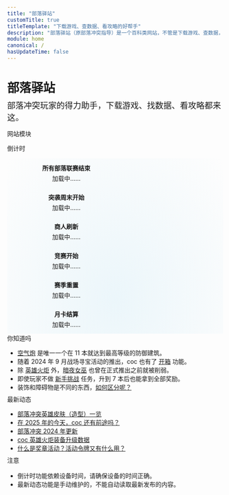 ```yaml
---
title: "部落驿站"
customTitle: true
titleTemplate: "下载游戏、查数据、看攻略的好帮手"
description: "部落驿站（原部落冲突指导）是一个百科类网站，不管是下载游戏、查数据，还是看攻略，这个网站都能满足你，快来看看吧！"
module: home
canonical: /
hasUpdateTime: false
---
```


<script setup>
import { onMounted, nextTick, onBeforeUnmount } from "vue";
import FeaturedCardGrid from "@/components/card/FeaturedCardGrid.vue";
import FeaturedCard from "@/components/card/FeaturedCard.vue";
import { calcAllCountdowns } from "@/assets/homepage-countdown.js";

let intervalId;
onMounted(() => {
    nextTick(() => {
        // 网页完全加载完毕后再计算倒计时，防止阻塞
        setTimeout(() => {
            calcAllCountdowns();
            intervalId = setInterval(calcAllCountdowns, 1000);
        }, 200);
    });
});

onBeforeUnmount(() => {
    clearInterval(intervalId);
});
</script>

<div id="homepage-site-name">
    <h1>部落驿站</h1>
</div>
<div id="homepage-site-description">部落冲突玩家的得力助手，下载游戏、找数据、看攻略都来这。</div>

<SmallTitle>网站模块</SmallTitle>
<FeaturedCardGrid>
    <FeaturedCard link="/apk"
        style="background: radial-gradient(ellipse at 50% 80%,rgba(194,97,254,0.15),hsla(0,0%,100%,0));"
        title="安装包下载" subtitle="国际服、私服"
        imgSrc="https://static.clashpost.com/homepage/homepage_apk.jpg" />
    <FeaturedCard link="/upgrade"
        style="background: radial-gradient(ellipse at 50% 80%,rgba(144,238,144,0.15),hsla(0,0%,100%,0));"
        title="升级数据" subtitle="升级时间、所需资源"
        imgSrc="https://static.clashpost.com/homepage/homepage_upgrade.jpg" />
    <FeaturedCard link="/p"
        style="background: radial-gradient(ellipse at 50% 80%,rgba(1,87,226,0.15),hsla(0,0%,100%,0));"
        title="攻略教程" subtitle="流派打法、游戏机制"
        imgSrc="https://static.clashpost.com/homepage/homepage_strategy_v2.jpg" />
    <FeaturedCard link="/faq"
        style="background: radial-gradient(ellipse at 50% 80%,rgba(221,210,59,0.15),hsla(0,0%,100%,0));"
        title="联系我们" subtitle="遇到问题点这里"
        imgSrc="https://static.clashpost.com/homepage/homepage_faq.jpg" />
</FeaturedCardGrid>

<SmallTitle>倒计时</SmallTitle>
<div class="homepage-countdown-cards"
    style="background: radial-gradient(ellipse at 50% 80%,rgba(135,206,235,0.15),hsla(0,0%,100%,0));">
    <div id="countdown-cwl" class="homepage-countdown-group">
        <div class="homepage-countdown-title stage-1" style="display: none;">联赛报名开始</div>
        <div class="homepage-countdown-title stage-2" style="display: none;">联赛报名结束</div>
        <div class="homepage-countdown-title stage-3" style="display: block;">所有部落联赛结束</div>
        <div class="homepage-countdown-time">加载中……</div>
    </div>
    <div id="countdown-raid-weekend" class="homepage-countdown-group">
        <div class="homepage-countdown-title stage-1" style="display: block;">突袭周末开始</div>
        <div class="homepage-countdown-title stage-2" style="display: none;">突袭周末结束</div>
        <div class="homepage-countdown-time">加载中……</div>
    </div>
    <div id="countdown-trader" class="homepage-countdown-group">
        <div class="homepage-countdown-title">商人刷新</div>
        <div class="homepage-countdown-time">加载中……</div>
    </div>
    <div id="countdown-clan-games" class="homepage-countdown-group">
        <div class="homepage-countdown-title stage-1" style="display: block;">竞赛开始</div>
        <div class="homepage-countdown-title stage-2" style="display: none;">竞赛结束</div>
        <div class="homepage-countdown-time">加载中……</div>
    </div>
    <div id="countdown-league-reset" class="homepage-countdown-group">
        <div class="homepage-countdown-title">赛季重置</div>
        <div class="homepage-countdown-time">加载中……</div>
    </div>
    <div id="countdown-gold-pass" class="homepage-countdown-group">
        <div class="homepage-countdown-title">月卡结算</div>
        <div class="homepage-countdown-time">加载中……</div>
    </div>
</div>

<div class="homepage-recommend">
<div class="homepage-recommend-item">
<SmallTitle>你知道吗</SmallTitle>

- [空气炮](/upgrade/0306-Air-Sweeper) 是唯一一个在 11 本就达到最高等级的防御建筑。
- 随着 2024 年 9 月战场寻宝活动的推出，coc 也有了 [开箱](/p/6932) 功能。
- 除 [英雄火炬](/upgrade/0786-Heroic-Torch) 外，[暗夜女巫](/upgrade/1007-Night-Witch) 也曾在正式推出之前就被削弱。
- 即使玩家不做 [新手挑战](/p/6699) 任务，升到 7 本后也能拿到全部奖励。
- 装饰和障碍物是不同的东西，[如何区分呢？](/p/6993)

</div>

<div class="homepage-recommend-item">
<SmallTitle>最新动态</SmallTitle>

- [部落冲突英雄皮肤（造型）一览](/p/6540)
- [在 2025 年的今天，coc 还有前途吗？](/p/6778)
- [部落冲突 2024 年更新](/p/6885)
- [coc 英雄火炬装备升级数据](/upgrade/0786-Heroic-Torch)
- [什么是奖章活动？活动令牌又有什么用？](/p/7015)

</div>
</div>

<div class="homepage-attention">
    <SmallTitle>注意</SmallTitle>
    <ul>
        <li>倒计时功能依赖设备时间，请确保设备的时间正确。</li>
        <li>最新动态功能是手动维护的，不能自动读取最新发布的内容。</li>
    </ul>
</div>

<style lang="scss">
@use '@/assets/mixins.scss' as *;

#homepage-site-name {
    margin-top: 0.75rem;
    margin-bottom: 0.5rem;
    font-weight: 700;

    h1 {
        margin-bottom: 0;
    }
}

#homepage-site-description {
    margin-bottom: 1.5rem;
    font-size: 1.2rem;
    margin-bottom: 0.75rem;
}

.cp-theme-light #homepage-site-description {
    color: rgb(75, 85, 99);
}

.cp-theme-dark #homepage-site-description {
    color: rgb(162, 169, 180);
}

/* countdown feature on homepage */
.homepage-countdown-cards {
    display: flex;
    flex-wrap: wrap;
}

.homepage-countdown-group {
    width: 50%;
    padding: 0.75rem;
    text-align: center;
    background-color: transparent;
    transition: width 0.3s cubic-bezier(0, 0, 0.2, 1);

    * {
        background-color: transparent;
    }
}

@media (min-width: $cp-col-tablat-big) {
    .homepage-countdown-group {
        width: 33%;
    }
}

.homepage-countdown-title {
    margin-bottom: 0.25rem;
    font-weight: 600;
}

/* 首页推荐和注意事项 */
.homepage-recommend {
    display: flex;
    flex-wrap: wrap;
}

.homepage-recommend-item {
    width: 100%;
}

@media (min-width: $cp-col-tablat-big) {
    .homepage-recommend-item {
        width: 50%;
    }
}

.homepage-recommend-item, .homepage-attention {
    ul {
        margin-left: 1.5rem;
        padding-left: 0;
        
        &:last-child { 
            margin-bottom: .5rem;
        }
    }
}

.homepage-attention ul {
    margin-top: 1rem;
}

main#layout-index {
    padding: 1rem 1.5rem;
}

@media (min-width: 1624px) {
    main#layout-index {
        /* 1.5rem - (100% - $cp-col-deskop)) / 2 = 824px - 50% */
        padding: 1rem calc(824px - 50%);
    }
}

@media (min-width: $cp-col-deskop) {
    main#layout-index {
        padding: 1rem 0.5rem;
    }
}

/* 覆盖默认的图片样式 */
.cp-featured-card img {
    margin: inherit
}
</style>
